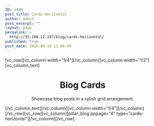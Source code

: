 ```yaml
---
ID: 1409
post_title: Cards Horizontal
author: admin
post_excerpt: ""
layout: page
permalink: >
  http://35.188.22.147/blog/cards-horizontal/
published: true
post_date: 2016-09-10 11:06:09
---
```

[vc_row][vc_column width="1/4"][/vc_column][vc_column width="1/2"][vc_column_text]
<h1 style="text-align: center;">Blog Cards</h1>
<p class="lead" style="text-align: center;">Showcase blog posts in a sylish grid arrangement.</p>
[/vc_column_text][/vc_column][vc_column width="1/4"][/vc_column][/vc_row][vc_row][vc_column][pillar_blog pppage="4" type="cards-horizontal"][/vc_column][/vc_row]